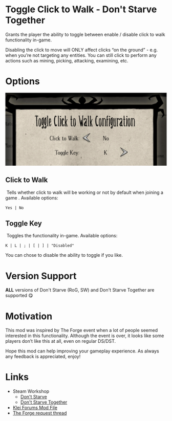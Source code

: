 # Toggle Click to Walk - Don't Starve Together

Grants the player the ability to toggle between enable / disable click to walk functionality in-game. 

Disabling the click to move will ONLY affect clicks “on the ground” - e.g. when you’re not targeting any entities. You can still click to perform any actions such as mining, picking, attacking, examining, etc. 

# Options

![Mod Config Panel](./screenshots/mod-config.png)

## Click to Walk

 Tells whether click to walk will be working or not by default when joining a game . Available options:

    Yes | No

## Toggle Key

 Toggles the functionality in-game. Available options:

    K | L | ; | [ | ] | "Disabled"

You can chose to disable the ability to toggle if you like.

# Version Support

**ALL** versions of Don't Starve (RoG, SW) and Don't Starve Together are supported :yum:

# Motivation

This mod was inspired by The Forge event when a lot of people seemed interested in this functionality. Although the event is over, it looks like some players don’t like this at all, even on regular DS/DST.  

Hope this mod can help improving your gameplay experience. As always any feedback is appreciated, enjoy! 

# Links

* Steam Workshop
    * [Don't Starve](http://steamcommunity.com/sharedfiles/filedetails/?id=1226858979)
    * [Don't Starve Together](http://steamcommunity.com/sharedfiles/filedetails/?id=1225360454)
* [Klei Forums Mod File](https://forums.kleientertainment.com/files/file/1788-toggle-click-to-walk/)
* [The Forge request thread](https://forums.kleientertainment.com/topic/84909-how-to-disable-click-to-walk/)